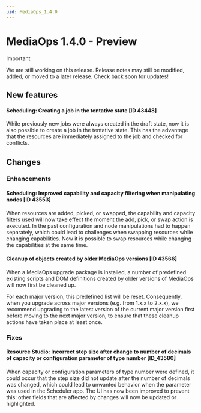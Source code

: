 ```yaml
---
uid: MediaOps_1.4.0
---
```


# MediaOps 1.4.0 - Preview

> [!IMPORTANT]
> We are still working on this release. Release notes may still be modified, added, or moved to a later release. Check back soon for updates!

## New features

#### Scheduling: Creating a job in the tentative state [ID 43448]

While previously new jobs were always created in the draft state, now it is also possible to create a job in the tentative state. This has the advantage that the resources are immediately assigned to the job and checked for conflicts.

## Changes

### Enhancements

#### Scheduling: Improved capability and capacity filtering when manipulating nodes [ID 43553]

When resources are added, picked, or swapped, the capability and capacity filters used will now take effect the moment the add, pick, or swap action is executed. In the past configuration and node manipulations had to happen separately, which could lead to challenges when swapping resources while changing capabilities. Now it is possible to swap resources while changing the capabilities at the same time.

#### Cleanup of objects created by older MediaOps versions [ID 43566]

When a MediaOps upgrade package is installed, a number of predefined existing scripts and DOM definitions created by older versions of MediaOps will now first be cleaned up.

For each major version, this predefined list will be reset. Consequently, when you upgrade across major versions (e.g. from 1.x.x to 2.x.x), we recommend upgrading to the latest version of the current major version first before moving to the next major version, to ensure that these cleanup actions have taken place at least once.

### Fixes

#### Resource Studio: Incorrect step size after change to number of decimals of capacity or configuration parameter of type number [ID_43580]

When capacity or configuration parameters of type number were defined, it could occur that the step size did not update after the number of decimals was changed, which could lead to unwanted behavior when the parameter was used in the Scheduler app. The UI has now been improved to prevent this: other fields that are affected by changes will now be updated or highlighted.
